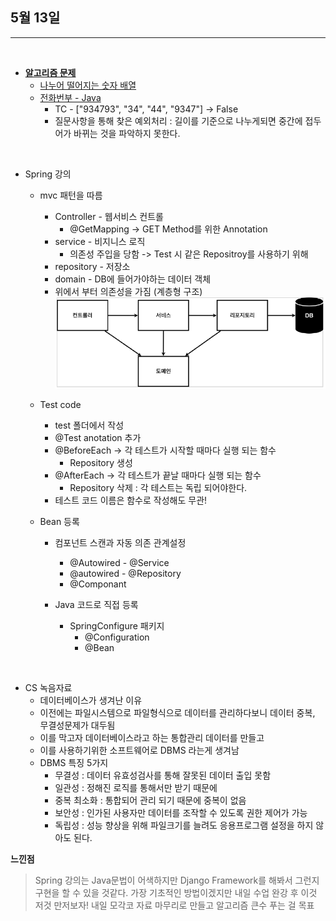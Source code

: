 ## 5월 13일

***

<br>

* __[알고리즘 문제](https://github.com/CureLatte/Bae_joonHub.git)__
  * [나누어 떨어지는 숫자 배열](/Algorithm/Programmers/Level1/나누어떨어지는숫자배열.py)
  * [전화번부 - Java](/Algorithm/Programmers/Level2/전화번호목록.java)
    * TC - ["934793", "34", "44", "9347"] -> False 
    * 질문사항을 통해 찾은 예외처리 : 길이를 기준으로 나누게되면 중간에 접두어가 바뀌는 것을 파악하지 못한다. 

<br>


* Spring 강의 
  * mvc 패턴을 따름
    * Controller - 웹서비스 컨트롤
      * @GetMapping -> GET Method를 위한 Annotation 
    * service - 비지니스 로직
      * 의존성 주입을 당함 -> Test 시 같은 Repositroy를 사용하기 위해 
    * repository - 저장소
    * domain - DB에 들어가야하는 데이터 객체
    * 위에서 부터 의존성을 가짐 (계층형 구조)
    ![Class의존관계.png](Class의존관계.png)
  * Test code 
    * test 폴더에서 작성
    * @Test anotation 추가 
    * @BeforeEach -> 각 테스트가 시작할 때마다 실행 되는 함수
      * Repository 생성
    * @AfterEach -> 각 테스트가 끝날 때마다 실행 되는 함수
      * Repository 삭제 : 각 테스트는 독립 되어야한다. 
    * 테스트 코드 이름은 함수로 작성해도 무관!
    
  * Bean 등록
    * 컴포넌트 스캔과 자동 의존 관계설정
      * @Autowired - @Service
      * @autowired - @Repository
      * @Componant
      
    * Java 코드로 직접 등록 
      * SpringConfigure 패키지
        * @Configuration 
        * @Bean
        
<br>

* CS 녹음자료 
  * 데이터베이스가 생겨난 이유 
  * 이전에는 파일시스템으로 파일형식으로 데이터를 관리하다보니 데이터 중복, 무결성문제가 대두됨
  * 이를 막고자 데이터베이스라고 하는 통합관리 데이터를 만들고 
  * 이를 사용하기위한 소프트웨어로 DBMS 라는게 생겨남 
  * DBMS 특징 5가지
    * 무결성 : 데이터 유효성검사를 통해 잘못된 데이터 출입 못함
    * 일관성 : 정해진 로직를 통해서만 받기 때문에 
    * 중복 최소화 : 통합되어 관리 되기 때문에 중복이 없음
    * 보안성 : 인가된 사용자만 데이터를 조작할 수 있도록 권한 제어가 가능
    * 독립성 : 성능 향상을 위해 파일크기를 늘려도 응용프로그램 설정을 하지 않아도 된다. 

__느낀점__
> Spring 강의는 Java문법이 어색하지만 Django Framework를 해봐서 그런지 구현을 할 수 있을 것같다. 
> 가장 기초적인 방법이겠지만 내일 수업 완강 후 이것 저것 만저보자! 
> 내일 모각코 자료 마무리로 만들고 알고리즘 큰수 푸는 걸 목표 
> 